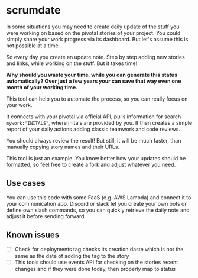 # scrumdate

In some situations you may need to create daily update of the stuff you were working on
based on the pivotal stories of your project.
You could simply share your work progress via its dashboard. But let's assume this is not possible at a time.

So every day you create an update note. Step by step adding new stories and links, while working on the stuff.
But it takes time!

**Why should you waste your time, while you can generate this status automatically? Over just a few years your
can save that way even one month of your working time.**

This tool can help you to automate the process, so you can really focus on your work.

It connects with your pivotal via official API, pulls information for search `mywork:"INITALS"`, where initals
are provided by you. It then creates a simple report of your daily actions adding classic teamwork and code reviews.

You should always review the result! But still, it will be much faster, than manually copying story names and their URLs.

This tool is just an example. You know better how your updates should be formatted, so feel free to create a fork
and adjust whatever you need.

## Use cases

You can use this code with some FaaS (e.g. AWS Lambda) and connect it to your communication app.
Discord or slack let you create your own bots or define own slash commands, so you can quickly retrieve the daily note
and adjust it before sending forward.

## Known issues

 - [ ] Check for deployments tag checks its creation daste which is not the same as the date of adding the tag to the story
 - [ ] This tools should use events API for checking on the stories recent changes and if they were done today, then properly map to status
